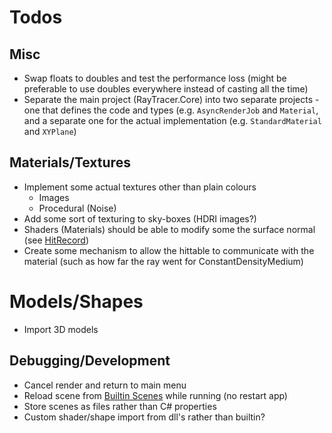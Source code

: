 # Todos

## Misc

* Swap floats to doubles and test the performance loss (might be preferable to use doubles everywhere instead of casting all the time)
* Separate the main project (RayTracer.Core) into two separate projects - one that defines the code and types (e.g. `AsyncRenderJob` and `Material`,
  and a separate one for the actual implementation (e.g. `StandardMaterial` and `XYPlane`)

## Materials/Textures

* Implement some actual textures other than plain colours
    * Images
    * Procedural (Noise)
* Add some sort of texturing to sky-boxes (HDRI images?)
* Shaders (Materials) should be able to modify some the surface normal (see [HitRecord](Hittables/HitRecord.cs))
* Create some mechanism to allow the hittable to communicate with the material (such as how far the ray went for ConstantDensityMedium)

# Models/Shapes

* Import 3D models

## Debugging/Development

* Cancel render and return to main menu
* Reload scene from [Builtin Scenes](Core/BuiltinScenes.cs) while running (no restart app)
* Store scenes as files rather than C# properties
* Custom shader/shape import from dll's rather than builtin?